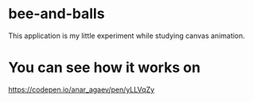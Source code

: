 # bee-and-balls
This application is my little experiment while studying canvas animation.

# You can see how it works on
https://codepen.io/anar_agaev/pen/yLLVqZy
